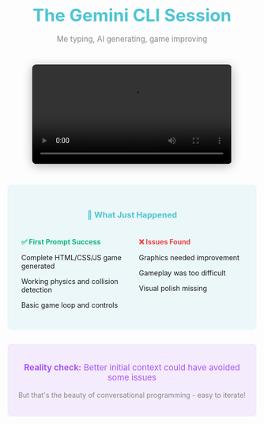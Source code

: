 <div style="text-align: center; margin: 2em 0">
  <h2 style="color: #4EC5D4; font-size: 2.5em; margin-bottom: 0.5em">The Gemini CLI Session</h2>
  <p style="color: #888; font-size: 1.1em">Me typing, AI generating, game improving</p>
</div>

<div style="text-align: center; margin: 3em 0">
  <video width="80%" controls style="border-radius: 8px; box-shadow: 0 4px 20px rgba(0,0,0,0.3)">
    <source src="/video/gemini-flappy-bird.mp4" type="video/mp4">
    Your browser does not support the video tag.
  </video>
</div>

<div style="background: rgba(78, 197, 212, 0.1); padding: 2em; border-radius: 8px; margin: 2em 0">
  <h3 style="color: #4EC5D4; margin-bottom: 1em; text-align: center">🎯 What Just Happened</h3>
  <div style="display: flex; justify-content: space-between; gap: 2em">
    <div style="flex: 1">
      <h4 style="color: #10B981; margin-bottom: 1em">✅ First Prompt Success</h4>
      <p>Complete HTML/CSS/JS game generated</p>
      <p>Working physics and collision detection</p>
      <p>Basic game loop and controls</p>
    </div>
    <div style="flex: 1">
      <h4 style="color: #EF4444; margin-bottom: 1em">❌ Issues Found</h4>
      <p>Graphics needed improvement</p>
      <p>Gameplay was too difficult</p>
      <p>Visual polish missing</p>
    </div>
  </div>
</div>

<div style="text-align: center; background: rgba(168, 85, 247, 0.1); padding: 1.5em; border-radius: 8px; margin: 2em 0">
  <p style="font-size: 1.2em; color: #A855F7"><strong>Reality check:</strong> Better initial context could have avoided some issues</p>
  <p style="color: #888">But that's the beauty of conversational programming - easy to iterate!</p>
</div>
